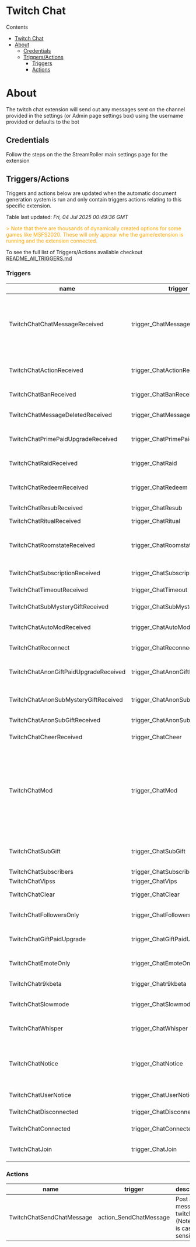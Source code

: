 <!-- this file will be auto updated for triggers and actions when the apidocs automatic
document builder is run.
To have the triggers and actions inserted do not remove the tags 'ReplaceTAGFor...' below
To run go to 'StreamRoller\docs\apidocs' and run 'node readmebuilder.mjs'
The script will parse files in the extensions directory looking for "triggersandactions ="
if found it will attempt to load hte file and use the exported 'triggersandactions' variable
to create the tables shown in the parsed README.md files
This was the only way I could find to autoupdate the triggers and actions lists
 -->
# Twitch Chat

Contents

- [Twitch Chat](#twitch-chat)
- [About](#about)
  - [Credentials](#credentials)
  - [Triggers/Actions](#triggersactions)
    - [Triggers](#triggers)
    - [Actions](#actions)

# About

The twitch chat extension will send out any messages sent on the channel provided in the settings (or Admin page settings box) using the username provided or defaults to the bot

## Credentials

Follow the steps on the the StreamRoller main settings page for the extension

## Triggers/Actions



Triggers and actions below are updated when the automatic document generation system is run and only contain triggers actions relating to this specific extension.

Table last updated: *Fri, 04 Jul 2025 00:49:36 GMT*

<div style='color:orange'>> Note that there are thousands of dynamically created options for some games like MSFS2020. These will only appear whe the game/extension is running and the extension connected.</div>

To see the full list of Triggers/Actions available checkout [README_All_TRIGGERS.md](https://github.com/SilenusTA/StreamRoller/blob/master/README_All_TRIGGERS.md)

### Triggers

| name | trigger | description |
| --- | --- | --- |
| TwitchChatChatMessageReceived | trigger_ChatMessageReceived | A chat message was received. htmlMessage field has name and message combined |
| TwitchChatActionReceived | trigger_ChatActionReceived | A chat action was received (a /me message) |
| TwitchChatBanReceived | trigger_ChatBanReceived | A chat user was banned |
| TwitchChatMessageDeletedReceived | trigger_ChatMessageDeleted | A chat message was deleted  |
| TwitchChatPrimePaidUpgradeReceived | trigger_ChatPrimePaidUpgrade | A user paid to upgrade their prime sub  |
| TwitchChatRaidReceived | trigger_ChatRaid | Another streamer raided you |
| TwitchChatRedeemReceived | trigger_ChatRedeem | Viewer reddemed chat points |
| TwitchChatResubReceived | trigger_ChatResub | Someone Resubbed |
| TwitchChatRitualReceived | trigger_ChatRitual | Ritual |
| TwitchChatRoomstateReceived | trigger_ChatRoomstate | This message contains things like sub-only mode etc |
| TwitchChatSubscriptionReceived | trigger_ChatSubscription | Someone Subscribed |
| TwitchChatTimeoutReceived | trigger_ChatTimeout | A viewer was timedout |
| TwitchChatSubMysteryGiftReceived | trigger_ChatSubMysteryGift | A viewer Gifted a sub |
| TwitchChatAutoModReceived | trigger_ChatAutoMod | Automod action happened |
| TwitchChatReconnect | trigger_ChatReconnect | Chat Reconnected |
| TwitchChatAnonGiftPaidUpgradeReceived | trigger_ChatAnonGiftPaidUpgrade | Your guess is as good as mine on this one |
| TwitchChatAnonSubMysteryGiftReceived | trigger_ChatAnonSubMysteryGift | Someone Gifted an Sub Anonymously |
| TwitchChatAnonSubGiftReceived | trigger_ChatAnonSubGift | Someone Gifted an Sub |
| TwitchChatCheerReceived | trigger_ChatCheer | Someone donated bits |
| TwitchChatMod | trigger_ChatMod | A Mod message was received, someone modded maybe or a mod action was performed. let me know if you know which it is |
| TwitchChatSubGift | trigger_ChatSubGift | Someone gifted a sub to another viewer |
| TwitchChatSubscribers | trigger_ChatSubscribers | Subscribers |
| TwitchChatVipss | trigger_ChatVips | Channel Vips |
| TwitchChatClear | trigger_ChatClear | Chat was cleared |
| TwitchChatFollowersOnly | trigger_ChatFollowersOnly | FollowersOnly mode was changed |
| TwitchChatGiftPaidUpgrade | trigger_ChatGiftPaidUpgrade | Someone gifted a paid upgrade |
| TwitchChatEmoteOnly | trigger_ChatEmoteOnly | EmoteOnly mode changed |
| TwitchChatr9kbeta | trigger_Chatr9kbeta | r9kbeta mode changed |
| TwitchChatSlowmode | trigger_ChatSlowmode | Slowmode mode changed |
| TwitchChatWhisper | trigger_ChatWhisper | Someone Whispered you or the bot |
| TwitchChatNotice | trigger_ChatNotice | You received a notice (ie about chat being in follower mode etc) |
| TwitchChatUserNotice | trigger_ChatUserNotice | UserNotice received |
| TwitchChatDisconnected | trigger_ChatDisconnected | Chat was Disconnected |
| TwitchChatConnected | trigger_ChatConnected | Chat was connected |
| TwitchChatJoin | trigger_ChatJoin | Someone Joined the chat |


### Actions

| name | trigger | description |
| --- | --- | --- |
| TwitchChatSendChatMessage | action_SendChatMessage | Post a message to twitch chat (Note user is case sensitive) |

